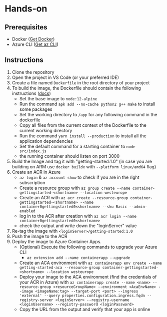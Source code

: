 # Hands-on

## Prerequisites
- Docker ([Get Docker](https://docs.docker.com/get-docker/))
- Azure CLI ([Get az CLI](https://docs.microsoft.com/en-us/cli/azure/install-azure-cli))
## Instructions
1. Clone the repository
2. Open the project in VS Code (or your preferred IDE)
3. Create a file named `Dockerfile` in the root directory of your project
4. To build the image, the Dockerfile should contain the following instructions ([docs](https://docs.docker.com/engine/reference/builder))
    - Set the base image to `node:12-alpine`
    - Run the command `apk add --no-cache python2 g++ make` to install some packages
    - Set the working directory to `/app` for any following command in the dockerfile
    - Copy all files from the current context of the Dockerfile to the current working directory
    - Run the command `yarn install --production` to install all the application dependencies
    - Set the default command for a starting container to `node src/index.js`
    - the running container should listen on port 3000
5. Build the Image and tag it with "getting-started:1.0" (in case you are building on ARM use `docker buildx` with `--platform linux/amd64` flag)
6. Create an ACR in Azure
    - `az login` & `az account show` to check if you are in the right subscription
    - Create a resource group with `az group create --name container-gettingstarted-<shortname> --location westeurope`
    - Create an ACR with `az acr create --resource-group container-gettingstarted-<shortname> --name container0gettingstarted0<shortname> --sku Basic --admin-enabled`
    - log in to the ACR after creation with `az acr login --name container0gettingstarted0<shortname>`
    - check the output and write down the "loginServer" value
7. Re-tag the image with `<loginServer>/getting-started:1.0`
8. Push the image to the ACR
9. Deploy the image to Azure Container Apps.
    - (Optional) Execute the following commands to upgrade your Azure CLI
      - `az extension add --name containerapp --upgrade`
    - Create an ACA environment with `az containerapp env create --name getting-started-aca --resource-group container-gettingstarted-<shortname> --location westeurope`
    - Deploy your image to the ACA environment (find the credentials of your ACR in Azure) with `az containerapp create --name <name> --resource-group <resourceGroupName> --environment <AcaEnvName> --image <imageName:tag> --target-port <port> --ingress 'external' --query properties.configuration.ingress.fqdn --registry-server <loginServer> --registry-username <loginUsername> --registry-password <loginPassword>`
    - Copy the URL from the output and verify that your app is online
